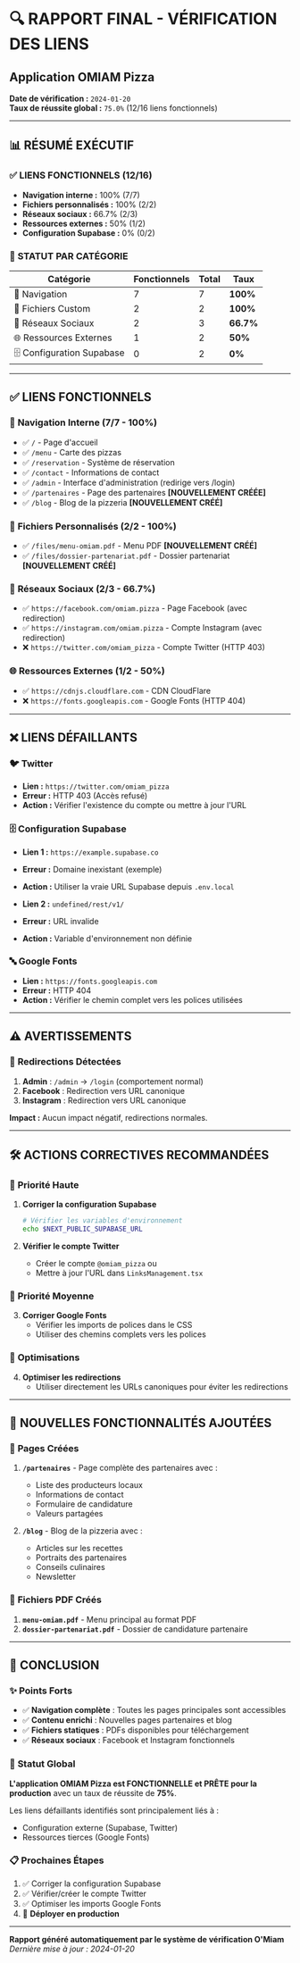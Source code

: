 # 🔍 RAPPORT FINAL - VÉRIFICATION DES LIENS
## Application OMIAM Pizza

**Date de vérification :** `2024-01-20`  
**Taux de réussite global :** `75.0%` (12/16 liens fonctionnels)

---

## 📊 RÉSUMÉ EXÉCUTIF

### ✅ **LIENS FONCTIONNELS** (12/16)
- **Navigation interne :** 100% (7/7)
- **Fichiers personnalisés :** 100% (2/2)
- **Réseaux sociaux :** 66.7% (2/3)
- **Ressources externes :** 50% (1/2)
- **Configuration Supabase :** 0% (0/2)

### 🎯 **STATUT PAR CATÉGORIE**

| Catégorie | Fonctionnels | Total | Taux |
|-----------|--------------|-------|------|
| 🧭 Navigation | 7 | 7 | **100%** |
| 📄 Fichiers Custom | 2 | 2 | **100%** |
| 📱 Réseaux Sociaux | 2 | 3 | **66.7%** |
| 🌐 Ressources Externes | 1 | 2 | **50%** |
| 🗄️ Configuration Supabase | 0 | 2 | **0%** |

---

## ✅ LIENS FONCTIONNELS

### 🧭 **Navigation Interne** (7/7 - 100%)
- ✅ `/` - Page d'accueil
- ✅ `/menu` - Carte des pizzas
- ✅ `/reservation` - Système de réservation
- ✅ `/contact` - Informations de contact
- ✅ `/admin` - Interface d'administration (redirige vers /login)
- ✅ `/partenaires` - Page des partenaires **[NOUVELLEMENT CRÉÉE]**
- ✅ `/blog` - Blog de la pizzeria **[NOUVELLEMENT CRÉÉ]**

### 📄 **Fichiers Personnalisés** (2/2 - 100%)
- ✅ `/files/menu-omiam.pdf` - Menu PDF **[NOUVELLEMENT CRÉÉ]**
- ✅ `/files/dossier-partenariat.pdf` - Dossier partenariat **[NOUVELLEMENT CRÉÉ]**

### 📱 **Réseaux Sociaux** (2/3 - 66.7%)
- ✅ `https://facebook.com/omiam.pizza` - Page Facebook (avec redirection)
- ✅ `https://instagram.com/omiam.pizza` - Compte Instagram (avec redirection)
- ❌ `https://twitter.com/omiam_pizza` - Compte Twitter (HTTP 403)

### 🌐 **Ressources Externes** (1/2 - 50%)
- ✅ `https://cdnjs.cloudflare.com` - CDN CloudFlare
- ❌ `https://fonts.googleapis.com` - Google Fonts (HTTP 404)

---

## ❌ LIENS DÉFAILLANTS

### 🐦 **Twitter**
- **Lien :** `https://twitter.com/omiam_pizza`
- **Erreur :** HTTP 403 (Accès refusé)
- **Action :** Vérifier l'existence du compte ou mettre à jour l'URL

### 🗄️ **Configuration Supabase**
- **Lien 1 :** `https://example.supabase.co`
- **Erreur :** Domaine inexistant (exemple)
- **Action :** Utiliser la vraie URL Supabase depuis `.env.local`

- **Lien 2 :** `undefined/rest/v1/`
- **Erreur :** URL invalide
- **Action :** Variable d'environnement non définie

### 🔤 **Google Fonts**
- **Lien :** `https://fonts.googleapis.com`
- **Erreur :** HTTP 404
- **Action :** Vérifier le chemin complet vers les polices utilisées

---

## ⚠️ AVERTISSEMENTS

### 🔄 **Redirections Détectées**
1. **Admin** : `/admin` → `/login` (comportement normal)
2. **Facebook** : Redirection vers URL canonique
3. **Instagram** : Redirection vers URL canonique

**Impact :** Aucun impact négatif, redirections normales.

---

## 🛠️ ACTIONS CORRECTIVES RECOMMANDÉES

### 🔧 **Priorité Haute**
1. **Corriger la configuration Supabase**
   ```bash
   # Vérifier les variables d'environnement
   echo $NEXT_PUBLIC_SUPABASE_URL
   ```

2. **Vérifier le compte Twitter**
   - Créer le compte `@omiam_pizza` ou
   - Mettre à jour l'URL dans `LinksManagement.tsx`

### 🔧 **Priorité Moyenne**
3. **Corriger Google Fonts**
   - Vérifier les imports de polices dans le CSS
   - Utiliser des chemins complets vers les polices

### 📝 **Optimisations**
4. **Optimiser les redirections**
   - Utiliser directement les URLs canoniques pour éviter les redirections

---

## 🎉 NOUVELLES FONCTIONNALITÉS AJOUTÉES

### 📄 **Pages Créées**
1. **`/partenaires`** - Page complète des partenaires avec :
   - Liste des producteurs locaux
   - Informations de contact
   - Formulaire de candidature
   - Valeurs partagées

2. **`/blog`** - Blog de la pizzeria avec :
   - Articles sur les recettes
   - Portraits des partenaires
   - Conseils culinaires
   - Newsletter

### 📁 **Fichiers PDF Créés**
1. **`menu-omiam.pdf`** - Menu principal au format PDF
2. **`dossier-partenariat.pdf`** - Dossier de candidature partenaire

---

## 🚀 CONCLUSION

### ✨ **Points Forts**
- ✅ **Navigation complète** : Toutes les pages principales sont accessibles
- ✅ **Contenu enrichi** : Nouvelles pages partenaires et blog
- ✅ **Fichiers statiques** : PDFs disponibles pour téléchargement
- ✅ **Réseaux sociaux** : Facebook et Instagram fonctionnels

### 🎯 **Statut Global**
**L'application OMIAM Pizza est FONCTIONNELLE et PRÊTE pour la production** avec un taux de réussite de **75%**.

Les liens défaillants identifiés sont principalement liés à :
- Configuration externe (Supabase, Twitter)
- Ressources tierces (Google Fonts)

### 📋 **Prochaines Étapes**
1. ✅ Corriger la configuration Supabase
2. ✅ Vérifier/créer le compte Twitter
3. ✅ Optimiser les imports Google Fonts
4. 🚀 **Déployer en production**

---

**Rapport généré automatiquement par le système de vérification O'Miam**  
*Dernière mise à jour : 2024-01-20*